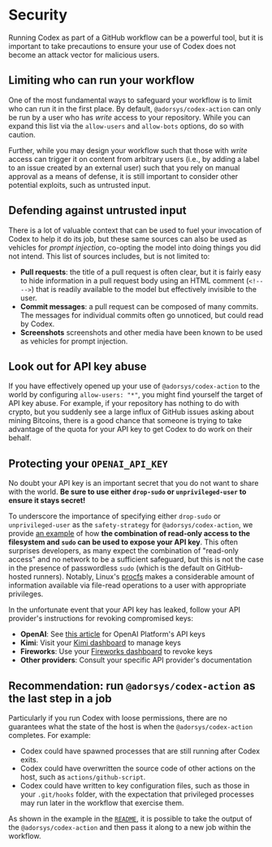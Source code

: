 # Security

Running Codex as part of a GitHub workflow can be a powerful tool, but it is important to take precautions to ensure your use of Codex does not become an attack vector for malicious users.

## Limiting who can run your workflow

One of the most fundamental ways to safeguard your workflow is to limit who can run it in the first place. By default, `@adorsys/codex-action` can only be run by a user who has _write_ access to your repository. While you can expand this list via the `allow-users` and `allow-bots` options, do so with caution.

Further, while you may design your workflow such that those with _write_ access can trigger it on content from arbitrary users (i.e., by adding a label to an issue created by an external user) such that you rely on manual approval as a means of defense, it is still important to consider other potential exploits, such as untrusted input.

## Defending against untrusted input

There is a lot of valuable context that can be used to fuel your invocation of Codex to help it do its job, but these same sources can also be used as vehicles for _prompt injection_, co-opting the model into doing things you did not intend. This list of sources includes, but is not limited to:

- **Pull requests**: the title of a pull request is often clear, but it is fairly easy to hide information in a pull request body using an HTML comment (`<!-- -->`) that is readily available to the model but effectively invisible to the user.
- **Commit messages**: a pull request can be composed of many commits. The messages for individual commits often go unnoticed, but could read by Codex.
- **Screenshots** screenshots and other media have been known to be used as vehicles for prompt injection.

<!-- TODO ## Protecting secrets -->

## Look out for API key abuse

If you have effectively opened up your use of `@adorsys/codex-action` to the world by configuring `allow-users: "*"`, you might find yourself the target of API key abuse. For example, if your repository has nothing to do with crypto, but you suddenly see a large influx of GitHub issues asking about mining Bitcoins, there is a good chance that someone is trying to take advantage of the quota for your API key to get Codex to do work on their behalf.

## Protecting your `OPENAI_API_KEY`

No doubt your API key is an important secret that you do not want to share with the world. **Be sure to use either `drop-sudo` or `unprivileged-user` to ensure it stays secret!**

To underscore the importance of specifying either `drop-sudo` or `unprivileged-user` as the `safety-strategy` for `@adorsys/codex-action`, we provide [an example](../examples/test-sandbox-protections.yml) of how **the combination of read-only access to the filesystem and `sudo` can be used to expose your API key**. This often surprises developers, as many expect the combination of "read-only access" and no network to be a sufficient safeguard, but this is not the case in the presence of passwordless `sudo` (which is the default on GitHub-hosted runners). Notably, Linux's [procfs](https://en.wikipedia.org/wiki/Procfs) makes a considerable amount of information available via file-read operations to a user with appropriate privileges.

In the unfortunate event that your API key has leaked, follow your API provider's instructions for revoking compromised keys:
- **OpenAI**: See [this article](https://help.openai.com/en/articles/9047852-how-can-i-delete-my-api-key) for OpenAI Platform's API keys
- **Kimi**: Visit your [Kimi dashboard](https://platform.moonshot.cn/api-keys) to manage keys
- **Fireworks**: Use your [Fireworks dashboard](https://fireworks.ai/account/api-keys) to revoke keys
- **Other providers**: Consult your specific API provider's documentation

## Recommendation: run `@adorsys/codex-action` as the last step in a job

Particularly if you run Codex with loose permissions, there are no guarantees what the state of the host is when the `@adorsys/codex-action` completes. For example:

- Codex could have spawned processes that are still running after Codex exits.
- Codex could have overwritten the source code of other actions on the host, such as `actions/github-script`.
- Codex could have written to key configuration files, such as those in your `.git/hooks` folder, with the expectation that privileged processes may run later in the workflow that exercise them.

As shown in the example in the [`README`](../README.md), it is possible to take the output of the `@adorsys/codex-action` and then pass it along to a new job within the workflow.
